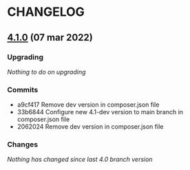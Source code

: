 # CHANGELOG

## [4.1.0](https://github.com/softspring/doctrine-templates/releases/tag/4.1.0) (07 mar 2022)

### Upgrading

*Nothing to do on upgrading*

### Commits

- a9cf417 Remove dev version in composer.json file
- 33b6844 Configure new 4.1-dev version to main branch in composer.json file
- 2062024 Remove dev version in composer.json file

### Changes

*Nothing has changed since last 4.0 branch version*
